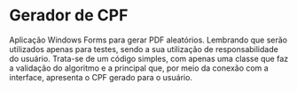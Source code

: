 # Gerador de CPF

Aplicação Windows Forms para gerar PDF aleatórios. Lembrando que serão utilizados apenas para testes, sendo a sua utilização de responsabilidade do usuário. Trata-se de um código simples, com apenas uma classe que faz a validação do algoritmo e a principal que, por meio da conexão com a interface, apresenta o CPF gerado para o usuário.
